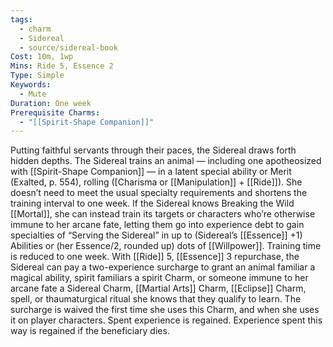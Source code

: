 ```yaml
---
tags:
  - charm
  - Sidereal
  - source/sidereal-book
Cost: 10m, 1wp
Mins: Ride 5, Essence 2
Type: Simple
Keywords:
  - Mute
Duration: One week
Prerequisite Charms:
  - "[[Spirit-Shape Companion]]"
---
```

Putting faithful servants through their paces, the Sidereal draws forth hidden depths. The Sidereal trains an animal — including one apotheosized with [[Spirit-Shape Companion]] — in a latent special ability or Merit (Exalted, p. 554), rolling ([Charisma or [[Manipulation]] + [[Ride]]). She doesn’t need to meet the usual specialty requirements and shortens the training interval to one week. If the Sidereal knows Breaking the Wild [[Mortal]], she can instead train its targets or characters who’re otherwise immune to her arcane fate, letting them go into experience debt to gain specialties of “Serving the Sidereal” in up to (Sidereal’s [[Essence]] +1) Abilities or (her Essence/2, rounded up) dots of [[Willpower]]. Training time is reduced to one week. With [[Ride]] 5, [[Essence]] 3 repurchase, the Sidereal can pay a two-experience surcharge to grant an animal familiar a magical ability, spirit familiars a spirit Charm, or someone immune to her arcane fate a Sidereal Charm, [[Martial Arts]] Charm, [[Eclipse]] Charm, spell, or thaumaturgical ritual she knows that they qualify to learn. The surcharge is waived the first time she uses this Charm, and when she uses it on player characters. Spent experience is regained. Experience spent this way is regained if the beneficiary dies.